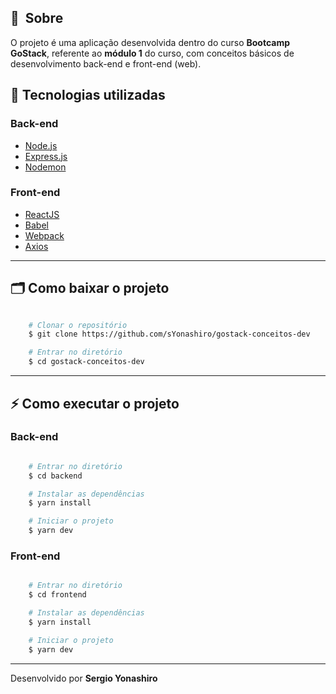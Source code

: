 ## 🔖&nbsp; Sobre
O projeto é uma aplicação desenvolvida dentro do curso **Bootcamp GoStack**, referente ao **módulo 1** do curso, com conceitos básicos de desenvolvimento back-end e front-end (web).

## 🚀 Tecnologias utilizadas

### Back-end

- [Node.js](https://nodejs.org/pt-br/)
- [Express.js](https://expressjs.com/pt-br/)
- [Nodemon](https://nodemon.io/)

### Front-end

- [ReactJS](https://pt-br.reactjs.org/)
- [Babel](https://babeljs.io/)
- [Webpack](https://webpack.js.org/)
- [Axios](https://github.com/axios/axios)

---

## 🗂 Como baixar o projeto

```bash

    # Clonar o repositório
    $ git clone https://github.com/sYonashiro/gostack-conceitos-dev

    # Entrar no diretório
    $ cd gostack-conceitos-dev
```

---

## ⚡ Como executar o projeto

### Back-end

```bash

    # Entrar no diretório
    $ cd backend

    # Instalar as dependências
    $ yarn install

    # Iniciar o projeto
    $ yarn dev
```


### Front-end

```bash

    # Entrar no diretório
    $ cd frontend

    # Instalar as dependências
    $ yarn install

    # Iniciar o projeto
    $ yarn dev
```

---

Desenvolvido por **Sergio Yonashiro**
